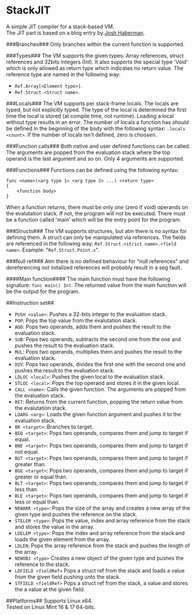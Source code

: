 StackJIT
========

A simple JIT compiler for a stack-based VM.
<br>
The JIT part is based on a blog entry by [Josh Haberman](http://blog.reverberate.org/2012/12/hello-jit-world-joy-of-simple-jits.html).

###Branches###
Only branches within the current function is supported.

###Types###
The VM supports the given types: Array references, struct references and 32bits integers (Int).
It also supports the special type 'Void' which is only allowed as return type which indicates no return value.
The reference type are named in the following way:
* `Ref.Array[<Element type>]`.
* `Ref.Struct.<Struct name>`.

###Locals###
The VM supports per stack-frame locals. The locals are typed, but not explicitly typed. The type
of the local is determined the first time the local is stored (at compile time, not runtime). Loading
a local without type results in an error.
The number of locals a function has _should_ be defined in the beginning of the body with the following
syntax: `.locals <count>`. If the number of locals isn't defined, zero is choosen.

###Function calls###
Both native and user defined functions can be called. The arguments are popped from
the evaluation stack where the top operand is the last argument and so on. Only 4 arguments are supported.

###Functions###
Functions can be defined using the following syntax:
```
func <name>(<arg type 1> <arg type 2> ...) <return type>
{
    <function body>
}
```
When a function returns, there must be only _one_ (zero if void) operands on the evalutation stack.
If not, the program will not be executed.
There must be a function called 'main' which will be the entry point for the program.

###Structs###
The VM supports structures, but atm there is no syntax for defining them.
A struct can only be manipulated via references. The fields are referenced in the following way: `Ref.Struct.<strict name>.<field name>`. Example: "`Ref.Struct.Point.x`".

###Null ref###
Atm there is no defined behaviour for "null references" and dereferencing not
initalized references will probably result in a seg fault.

####Main function####
The main function must have the following signature: `func main() Int`.
The returned value from the main function will be the output for the program.

##Instruction set##
* `PUSH <value>`: Pushes a 32-bits integer to the evaluation stack.
* `POP`: Pops the top value from the evalutation stack.
* `ADD`: Pops two operands, adds them and pushes the result to the evaluation stack.
* `SUB`: Pops two operands, subtracts the second one from the one and pushes the result to the evaluation stack.
* `MUL`: Pops two operands, multiplies them and pushes the result to the evaluation stack.
* `DIV`: Pops two operands, divides the first one with the second one and pushes the result to the evaluation stack.
* `LDLOC <local>`: Pushes the given local to the evaluation stack.
* `STLOC <local>`: Pops the top operand and stores it in the given local.
* `CALL <name>`: Calls the given function. The arguments are popped from the evaluation stack.
* `RET`: Returns from the current function, popping the return value from the evalutation stack.
* `LDARG <arg>`: Loads the given function argument and pushes it to the evaluation stack.
* `BR <target>`: Branches to target.
* `BEQ <target>`: Pops two operands, compares them and jump to target if equal.
* `BNE <target>`: Pops two operands, compares them and jump to target if not equal.
* `BGT <target>`: Pops two operands, compares them and jump to target if greater than.
* `BGE <target>`: Pops two operands, compares them and jump to target if greater or equal than.
* `BLT <target>`: Pops two operands, compares them and jump to target if less than.
* `BLE <target>`: Pops two operands, compares them and jump to target if less or equal than.
* `NEWARR <type>`: Pops the size of the array and creates a new array of the given type and pushes the reference on the stack.
* `STELEM <type>`: Pops the value, index and array reference from the stack and stores the value in the array.
* `LDELEM <type>`: Pops the index and array reference from the stack and loads the given element from the array.
* `LDLEN`: Pops the array reference from the stack and pushes the length of the array.
* `NEWOBJ <type>` Creates a new object of the given type and pushes the reference to the stack.
* `LDFIELD <fieldRef>` Pops a struct ref from the stack and loads a value from the given field pushing unto the stack.
* `STFIELD <fieldRef>` Pops a struct ref from the stack, a value and stores the a value at the given field.

##Platforms##
Supports Linux x64.
<br>
Tested on Linux Mint 16 & 17 64-bits.
